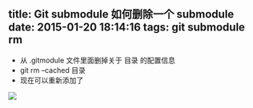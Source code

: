 title: Git submodule 如何删除一个 submodule
date: 2015-01-20 18:14:16
tags: git submodule rm
---
-   从 .gitmodule 文件里面删掉关于 目录 的配置信息
-   git rm –cached 目录
-   现在可以重新添加了

![](https://c4.staticflickr.com/8/7510/16318258092_8329228430_n.jpg)